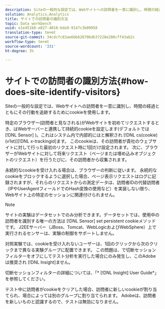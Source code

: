 ```yaml
---
description: Siteの一般的な設定では、Webサイトへの訪問者を一意に識別し、時間の経過とともにその行動を追跡するためにcookieを使用します。
solution: Analytics,Analytics
title: サイトでの訪問者の識別方法
topic: Data workbench
uuid: e1e451b8-e827-4010-bda9-9147c3b09958
translation-type: tm+mt
source-git-commit: 34cdcfc83ae6bb620706db37228e200cff43ab2c
workflow-type: tm+mt
source-wordcount: '331'
ht-degree: 3%

---
```



# サイトでの訪問者の識別方法{#how-does-site-identify-visitors}

Siteの一般的な設定では、Webサイトへの訪問者を一意に識別し、時間の経過とともにその行動を追跡するためにcookieを使用します。

特定のブラウザー(訪問者と見なされる)がWebサイトを初めてリクエストするとき、はWebサーバーと連携して持続的cookieを設定します(デフォルトでは [!DNL Sensor] )。これはシステム内で内部的にはと解釈され [!DNL cs(cookie)(v1st)][!DNL x-trackingid]ます。 このcookieは、その訪問者が貴社のウェブサイトに対して行った最初のリクエスト時に1回だけ設定されます。 次に、ブラウザーがWebサイトに対して将来リクエスト（ページまたは埋め込みオブジェクトのリクエスト）を行うたびに、その訪問者から収集されます。

永続的なcookieを受け入れる場合は、ブラウザーの判断に従います。 永続的なcookieをブロックするように選択した場合、ページ表示リクエストはログに記録されますが、それらのリクエストからの測定データは、訪問者IDの代替訪問者（IPやUserAgentフィールドでのHash変換の使用など）を実装しない限り、Webサイト上の特定のセッションに関連付けられません。

>[!NOTE]
>
>サイトの実験はデータセットでのみ分析できます。データセットでは、使用中の訪問者を識別する唯一の方法は [!DNL Sensor] set persistent cookieメソッドです。 J2EEサーバー（JBoss、Tomcat、WebLogicおよびWebSphere）上で実行されるセンサーは、実験の制御をサポートしません。

対照実験では、cookieを受け入れないユーザーは、1回のクリックから次のクリックまで異なる実験グループに配置できます。 この問題は、で切断セッションフィルターをオフにしてテスト分析を実行した場合にのみ発生し、このAdobeは推奨され [!DNL Insight]ません。

切断セッションフィルターの詳細については、「* [!DNL Insight] User Guide*」を参照してください。

テスト中に訪問者がcookieをクリアした場合、訪問者に新しいcookieが割り当てられ、場合によっては別のグループに割り当てられます。 Adobeは、訪問者を新しいものと認識するので、テストは無効になりません。
